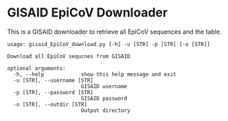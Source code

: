 # GISAID EpiCoV Downloader

This is a GISAID downloader to retrieve all EpiCoV sequences and the table.


```
usage: gisaid_EpiCoV_download.py [-h] -u [STR] -p [STR] [-o [STR]]

Download all EpiCoV sequcnes from GISAID

optional arguments:
  -h, --help            show this help message and exit
  -u [STR], --username [STR]
                        GISAID username
  -p [STR], --password [STR]
                        GISAID password
  -o [STR], --outdir [STR]
                        Output directory
```
